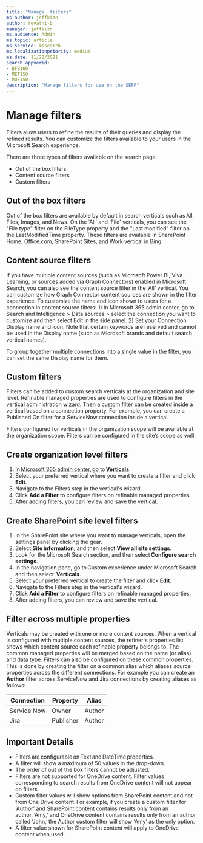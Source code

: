 ```yaml
---
title: "Manage  filters"
ms.author: jeffkizn
author: revathi-b
manager: jeffkizn
ms.audience: Admin
ms.topic: article
ms.service: mssearch
ms.localizationpriority: medium
ms.date: 11/22/2021
search.appverid:
- BFB160
- MET150
- MOE150
description: "Manage filters for use on the SERP"
---
```


# Manage filters

Filters allow users to refine the results of their queries and display the refined results. You can customize the filters available to your users in the Microsoft Search experience.

There are three types of filters available on the search page.

- Out of the box filters
- Content source filters
- Custom filters

## Out of the box filters

Out of the box filters are available by default in search verticals such as All, Files, Images, and News. On the ‘All' and ‘File' verticals, you can see the "File type" filter on the FileType property and the "Last modified" filter on the LastModifiedTime property. These filters are available in SharePoint Home, Office.com, SharePoint Sites, and Work vertical in Bing.

## Content source filters 

If you have multiple content sources (such as Microsoft Power BI, Viva Learning, or sources added via Graph Connectors) enabled in Microsoft Search, you can also see the content source filter in the ‘All’ vertical. 
You can customize how Graph Connector content sources are shown in the filter experience. To customize the name and icon shown to users for a connection in content source filters: 
      1) In Microsoft 365 admin center, go to Search and Intelligence > Data sources > select the connection you want to customize and then select Edit in the side panel. 
      2) Set your Connection Display name and icon. Note that certain keywords are reserved and cannot be used in the Display name (such as Microsoft brands and default search vertical names). 
 
To group together multiple connections into a single value in the filter, you can set the same Display name for them.

## Custom filters

Filters can be added to custom search verticals at the organization and site level. Refinable managed properties are used to configure filters in the vertical administration wizard.  Then a custom filter can be created inside a vertical based on a connection property. For example, you can create a Published On filter for a ServiceNow connection inside a vertical.

Filters configured for verticals in the organization scope will be available at the organization scope. Filters can be configured in the site’s scope as well.  

## Create organization level filters

1. In [Microsoft 365 admin center](https://admin.microsoft.com/), go to [**Verticals**](https://admin.microsoft.com/Adminportal/Home#/MicrosoftSearch/verticals)
1. Select your preferred vertical where you want to create a filter and click **Edit**.  
1. Navigate to the Filters step in the vertical's wizard.
1. Click **Add a Filter** to configure filters on refinable managed properties.
1. After adding filters, you can review and save the vertical.

## Create SharePoint site level filters

1. In the SharePoint site where you want to manage verticals, open the settings panel by clicking the gear.
1. Select **Site information**, and then select **View all site settings**.  
1. Look for the Microsoft Search section, and then select **Configure search settings**.
1. In the navigation pane, go to Custom experience under Microsoft Search and then select  **Verticals**.
1. Select your preferred vertical to create the filter and click **Edit**.
1. Navigate to the Filters step in the vertical's wizard.
1. Click **Add a Filter** to configure filters on refinable managed properties.
1. After adding filters, you can review and save the vertical.

## Filter across multiple properties

Verticals may be created with one or more content sources. When a vertical is configured with multiple content sources, the refiner's properties list shows which content source each refinable property belongs to. The common managed properties will be merged based on the name (or alias) and data type. Filters can also be configured on these common properties. This is done by creating the filter on a common alias which aliases source properties across the different connections. For example you can create an **Author** filter across ServiceNow and Jira connections by creating aliases as follows:

 | Connection | Property | Alias |
 | --- | --- | --- |
 | Service Now | Owner | Author |
 | Jira | Publisher | Author |

## Important Details

- Filters are configurable on Text and DateTime properties.
- A filter will show a maximum of 50 values in the drop-down.
- The order of out of the box filters cannot be adjusted.
- Filters are not supported for OneDrive content. Filter values corresponding to search results from OneDrive content will not appear on filters.
- Custom filter values will show options from SharePoint content and not from One Drive content. For example, if you create a custom filter for ‘Author’ and SharePoint content contains results only from an author, ‘Amy,’ and OneDrive content contains results only from an author called ‘John,’ the Author custom filter will show ‘Amy’ as the only      option.
- A filter value shown for SharePoint content will apply to OneDrive content when used.
